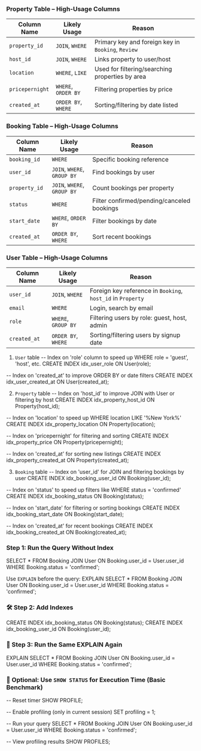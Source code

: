 ### Property Table – High-Usage Columns

| Column Name     | Likely Usage        | Reason                                             |
| --------------- | ------------------- | -------------------------------------------------- |
| `property_id`   | `JOIN`, `WHERE`     | Primary key and foreign key in `Booking`, `Review` |
| `host_id`       | `JOIN`, `WHERE`     | Links property to user/host                        |
| `location`      | `WHERE`, `LIKE`     | Used for filtering/searching properties by area    |
| `pricepernight` | `WHERE`, `ORDER BY` | Filtering properties by price                      |
| `created_at`    | `ORDER BY`, `WHERE` | Sorting/filtering by date listed                   |


### Booking Table – High-Usage Columns

| Column Name   | Likely Usage                | Reason                                     |
| ------------- | --------------------------- | ------------------------------------------ |
| `booking_id`  | `WHERE`                     | Specific booking reference                 |
| `user_id`     | `JOIN`, `WHERE`, `GROUP BY` | Find bookings by user                      |
| `property_id` | `JOIN`, `WHERE`, `GROUP BY` | Count bookings per property                |
| `status`      | `WHERE`                     | Filter confirmed/pending/canceled bookings |
| `start_date`  | `WHERE`, `ORDER BY`         | Filter bookings by date                    |
| `created_at`  | `ORDER BY`, `WHERE`         | Sort recent bookings                       |


### User Table – High-Usage Columns

| Column Name  | Likely Usage        | Reason                                                      |
| ------------ | ------------------- | ----------------------------------------------------------- |
| `user_id`    | `JOIN`, `WHERE`     | Foreign key reference in `Booking`, `host_id` in `Property` |
| `email`      | `WHERE`             | Login, search by email                                      |
| `role`       | `WHERE`, `GROUP BY` | Filtering users by role: guest, host, admin                 |
| `created_at` | `ORDER BY`, `WHERE` | Sorting/filtering users by signup date                      |


1. `User` table
-- Index on 'role' column to speed up WHERE role = 'guest', 'host', etc.
CREATE INDEX idx_user_role ON User(role);

-- Index on 'created_at' to improve ORDER BY or date filters
CREATE INDEX idx_user_created_at ON User(created_at);

2. `Property` table
-- Index on 'host_id' to improve JOIN with User or filtering by host
CREATE INDEX idx_property_host_id ON Property(host_id);

-- Index on 'location' to speed up WHERE location LIKE '%New York%'
CREATE INDEX idx_property_location ON Property(location);

-- Index on 'pricepernight' for filtering and sorting
CREATE INDEX idx_property_price ON Property(pricepernight);

-- Index on 'created_at' for sorting new listings
CREATE INDEX idx_property_created_at ON Property(created_at);

3. `Booking` table
-- Index on 'user_id' for JOIN and filtering bookings by user
CREATE INDEX idx_booking_user_id ON Booking(user_id);

-- Index on 'status' to speed up filters like WHERE status = 'confirmed'
CREATE INDEX idx_booking_status ON Booking(status);

-- Index on 'start_date' for filtering or sorting bookings
CREATE INDEX idx_booking_start_date ON Booking(start_date);

-- Index on 'created_at' for recent bookings
CREATE INDEX idx_booking_created_at ON Booking(created_at);


### Step 1: Run the Query Without Index

SELECT * 
FROM Booking 
JOIN User ON Booking.user_id = User.user_id 
WHERE Booking.status = 'confirmed';

Use `EXPLAIN` before the query:
EXPLAIN SELECT * 
FROM Booking 
JOIN User ON Booking.user_id = User.user_id 
WHERE Booking.status = 'confirmed';

### 🛠 Step 2: Add Indexes
CREATE INDEX idx_booking_status ON Booking(status);
CREATE INDEX idx_booking_user_id ON Booking(user_id);

### 🔁 Step 3: Run the Same EXPLAIN Again
EXPLAIN SELECT * 
FROM Booking 
JOIN User ON Booking.user_id = User.user_id 
WHERE Booking.status = 'confirmed';

 ### 🧪 Optional: Use `SHOW STATUS` for Execution Time (Basic Benchmark)
 -- Reset timer
SHOW PROFILE;

-- Enable profiling (only in current session)
SET profiling = 1;

-- Run your query
SELECT * 
FROM Booking 
JOIN User ON Booking.user_id = User.user_id 
WHERE Booking.status = 'confirmed';

-- View profiling results
SHOW PROFILES;




